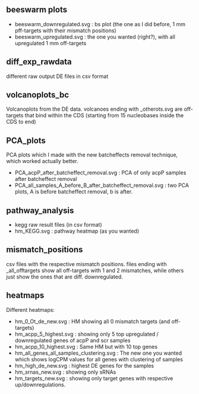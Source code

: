 ## beeswarm plots

- beeswarm_downregulated.svg : bs plot (the one as I did before, 1 mm pff-targets with their mismatch positions)
- beeswarm_upregulated.svg : the one you wanted (right?), with all upregulated 1 mm off-targets



## diff_exp_rawdata

different raw output DE files in csv format

## volcanoplots_bc

Volcanoplots from the DE data. volcanoes ending with _otherots.svg are off-targets that bind within the CDS (starting from 15 nucleobases inside the CDS to end)

## PCA_plots

PCA plots which I made with the new batcheffects removal technique, which worked actually better. 

- PCA_acpP_after_batcheffect_removal.svg : PCA of only acpP samples after batcheffect removal
- PCA_all_samples_A_before_B_after_batcheffect_removal.svg : two PCA plots, A is before batcheffect removal, b is after. 

## pathway_analysis

- kegg raw result files (in csv format)
- hm_KEGG.svg : pathway heatmap (as you wanted)

## mismatch_positions

csv files with the respective mismatch positions. files ending with _all_offtargets show all off-targets with 1 and 2 mismatches, while others just show the ones that are diff. downregulated.

## heatmaps

Different heatmaps:

- hm_0_Ot_de_new.svg : HM showing all 0 mismatch targets (and off-targets)
- hm_acpp_5_highest.svg : showing only 5 top upregulated / downregulated genes of acpP and scr samples
- hm_acpp_10_highest.svg : Same HM but with 10 top genes
- hm_all_genes_all_samples_clustering.svg : The new one you wanted which shows logCPM values for all genes with clustering of samples
- hm_high_de_new.svg : highest DE genes for the samples
- hm_srnas_new.svg : showing only sRNAs
- hm_targets_new.svg : showing only target genes with respective up/downregulations. 


